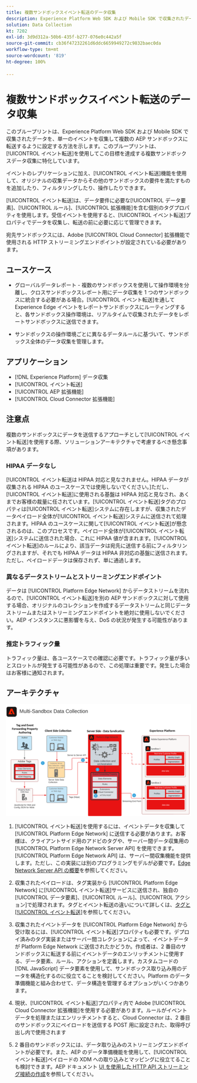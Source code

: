 ```yaml
---
title: 複数サンドボックスイベント転送のデータ収集
description: Experience Platform Web SDK および Mobile SDK で収集されたデータを、単一のイベントを収集して複数の Experience Platform サンドボックスに転送するように設定する方法について説明します。
solution: Data Collection
kt: 7202
exl-id: 3d9d312a-50b6-435f-b277-076e0c442a5f
source-git-commit: cb36f47232261d6ddc6659949272c9832baec0da
workflow-type: tm+mt
source-wordcount: '819'
ht-degree: 100%

---
```


# 複数サンドボックスイベント転送のデータ収集

このブループリントは、Experience Platform Web SDK および Mobile SDK で収集されたデータを、単一のイベントを収集して複数の AEP サンドボックスに転送するように設定する方法を示します。このブループリントは、[!UICONTROL イベント転送]を使用してこの目標を達成する複数サンドボックスデータ収集に特化しています。

イベントのレプリケーションに加え、[!UICONTROL イベント転送]機能を使用して、オリジナルの収集データからその他のサンドボックスの要件を満たすものを追加したり、フィルタリングしたり、操作したりできます。

[!UICONTROL イベント転送]は、データ要件に必要な[!UICONTROL データ要素]、[!UICONTROL ルール]、[!UICONTROL 拡張機能]を含む個別のタグプロパティを使用します。受信イベントを使用すると、[!UICONTROL イベント転送]プロパティでデータを収集し、転送の前に必要に応じて管理できます。

宛先サンドボックスには、Adobe [!UICONTROL Cloud Connector] 拡張機能で使用される HTTP ストリーミングエンドポイントが設定されている必要があります。

## ユースケース

* グローバルデータレポート - 複数のサンドボックスを使用して操作環境を分離し、クロスサンドボックスレポート用にデータ収集を 1 つのサンドボックスに統合する必要がある場合。[!UICONTROL イベント転送]を通して Experience Edge イベントをレポートサンドボックスにルーティングすると、各サンドボックス操作環境は、リアルタイムで収集されたデータをレポートサンドボックスに送信できます。

* サンドボックスの操作環境ごとに異なるデータルールに基づいて、サンドボックス全体のデータ収集を管理します。

## アプリケーション

* [!DNL Experience Platform] データ収集
* [!UICONTROL イベント転送]
* [!UICONTROL AEP 拡張機能]
* [!UICONTROL Cloud Connector 拡張機能]

## 注意点

複数のサンドボックスにデータを送信するアプローチとして[!UICONTROL イベント転送]を使用する際、ソリューションアーキテクチャで考慮するべき懸念事項があります。

### HIPAA データなし

[!UICONTROL イベント転送は HIPAA 対応と見なされません。HIPAA データが収集される HIPAA のユースケースでは使用しないでください。]ただし、[!UICONTROL イベント転送]に使用される基盤は HIPAA 対応と見なされ、あくまでお客様の裁量に任されています。[!UICONTROL イベント転送]タグのプロパティは[!UICONTROL イベント転送]システムに存在しますが、収集されたデータペイロード全体が[!UICONTROL イベント転送]システムに送信されて処理されます。HIPAA のユースケースに関して[!UICONTROL イベント転送]が懸念されるのは、このプロセスです。ペイロード全体が[!UICONTROL イベント転送]システムに送信された場合、これに HIPAA 値が含まれます。[!UICONTROL イベント転送]のルールにより、該当データは宛先に送信する前にフィルタリングされますが、それでも HIPAA データは HIPAA 非対応の基盤に送信されます。ただし、ペイロードデータは保存されず、単に通過します。

### 異なるデータストリームとストリーミングエンドポイント

データは [!UICONTROL Platform Edge Network] からデータストリームを流れるので、[!UICONTROL イベント転送]を別の AEP サンドボックスに対して使用する場合、オリジナルのコレクションを作成するデータストリームと同じデータストリームまたはストリーミングエンドポイントを絶対に使用しないでください。AEP インスタンスに悪影響を与え、DoS の状況が発生する可能性があります。

### 推定トラフィック量

トラフィック量は、各ユースケースでの確認に必要です。トラフィック量が多いとスロットルが発生する可能性があるので、この処理は重要です。発生した場合はお客様に通知されます。

## アーキテクチャ

![複数サンドボックス[!UICONTROL イベント転送]](assets/multi-sandbox-data-collection.png)

1. [!UICONTROL イベント転送]を使用するには、イベントデータを収集して [!UICONTROL Platform Edge Network] に送信する必要があります。お客様は、クライアントサイド用のアドビのタグや、サーバー間データ収集用の [!UICONTROL Platform Edge Network Server API] を使用できます。[!UICONTROL Platform Edge Network API] は、サーバー間収集機能を提供します。ただし、この実装には別のプログラミングモデルが必要です。[Edge Network Server API の概要](https://experienceleague.adobe.com/docs/experience-platform/edge-network-server-api/overview.html?lang=ja)を参照してください。

1. 収集されたペイロードは、タグ実装から [!UICONTROL Platform Edge Network] に[!UICONTROL イベント転送]サービスに送信され、独自の[!UICONTROL データ要素]、[!UICONTROL ルール]、[!UICONTROL アクション]で処理されます。タグとイベント転送の違いについて詳しくは、[タグと[!UICONTROL イベント転送]](https://experienceleague.adobe.com/docs/experience-platform/tags/event-forwarding/overview.html?lang=ja#differences-from-tags)を参照してください。

1. 収集されたイベントデータを [!UICONTROL Platform Edge Network] から受け取るには、[!UICONTROL イベント転送]プロパティも必要です。デプロイ済みのタグ実装またはサーバー間コレクションによって、イベントデータが Platform Edge Network に送信されたかどうか。作成者は、2 番目のサンドボックスに転送する前にイベントデータのエンリッチメントに使用する、データ要素、ルール、アクションを定義します。カスタムコードの [!DNL JavaScript] データ要素を使用して、サンドボックス取り込み用のデータを構造化するのに役立てることを検討してください。Platform のデータ準備機能と組み合わせて、データ構造を管理するオプションがいくつかあります。

1. 現状、[!UICONTROL イベント転送]プロパティ内で Adobe [!UICONTROL Cloud Connector 拡張機能]を使用する必要があります。ルールがイベントデータを処理またはエンリッチメントすると、Cloud Connector は、2 番目のサンドボックスにペイロードを送信する POST 用に設定された、取得呼び出し内で使用されます

1. 2 番目のサンドボックスには、データ取り込みのストリーミングエンドポイントが必要です。また、AEP のデータ準備機能を使用して、[!UICONTROL イベント転送]ペイロードの XDM への取り込みとマッピングに役立てることも検討できます。AEP ドキュメント [UI を使用した HTTP API ストリーミング接続の作成](https://experienceleague.adobe.com/docs/experience-platform/sources/ui-tutorials/create/streaming/http.html?lang=ja)を参照してください。
